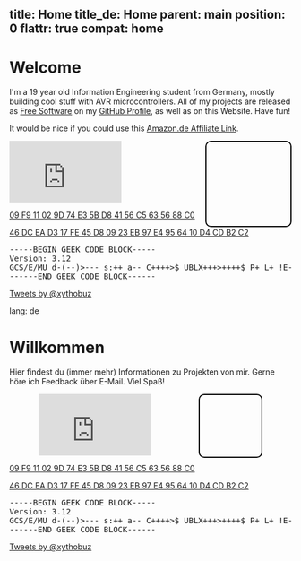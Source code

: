 title: Home
title_de: Home
parent: main
position: 0
flattr: true
compat: home
---

# Welcome

I'm a 19 year old Information Engineering student from Germany, mostly building cool stuff with AVR microcontrollers.
All of my projects are released as [Free Software][fs] on my [GitHub Profile][gh], as well as on this Website. Have fun!

It would be nice if you could use this [Amazon.de Affiliate Link][ama].

<div style="margin-left: auto; margin-right: auto; margin-top: 1em; margin-bottom: 1em;">
<iframe src="http://githubbadge.appspot.com/badge/xythobuz?a=0" style="border: 0;height: 110px;width: 200px;overflow: hidden;"></iframe>
<div style="width: 150px; height: 150px; float: right; border: 2px, solid, #000000; border-radius: 10px; background-image: url(http://www.gravatar.com/avatar/8d18fec40a74782052fb4c007d212475?s=150)"></div>
</div>

[09 F9 11 02 9D 74 E3 5B D8 41 56 C5 63 56 88 C0][2]

[46 DC EA D3 17 FE 45 D8 09 23 EB 97 E4 95 64 10 D4 CD B2 C2][3]

<pre>
-----BEGIN GEEK CODE BLOCK-----
Version: 3.12
GCS/E/MU d-(--)>--- s:++ a-- C++++>$ UBLX+++>++++$ P+ L+ !E--- W+++ N+ !o K--? !w--- !O M++ !V PS+++ PE-- Y+ PGP++ !t !5 !X !R tv-- b+ DI+ D+ G e h r y?*
------END GEEK CODE BLOCK------
</pre>

<div style="width: 520px; max-width: 100%; margin-left: auto; margin-right: auto;">
<a class="twitter-timeline" data-dnt="true" href="https://twitter.com/xythobuz" data-widget-id="318732638158471170">Tweets by @xythobuz</a>
<script>!function(d,s,id){var js,fjs=d.getElementsByTagName(s)[0],p=/^http:/.test(d.location)?'http':'https';if(!d.getElementById(id)){js=d.createElement(s);js.id=id;js.src=p+"://platform.twitter.com/widgets.js";fjs.parentNode.insertBefore(js,fjs);}}(document,"script","twitter-wjs");</script>
</div>

 [1]: http://www.xythobuz.de/cubehook.php
 [2]: http://en.wikipedia.org/wiki/HD_DVD_encryption_key_controversy
 [3]: http://www.yalelawtech.org/trusted-computing-drm/46-dc-ea-d3-17-fe-45-d8-09-23-eb-97-e4-95-64-10-d4-cd-b2-c2/
 [fs]: http://www.gnu.org/philosophy/free-sw.html
 [gh]: https://github.com/xythobuz
 [ama]: http://www.amazon.de/?_encoding=UTF8&amp;camp=1638&amp;creative=19454&amp;linkCode=ur2&amp;site-redirect=de&amp;tag=xythobuzorg-21

lang: de

# Willkommen

Hier findest du (immer mehr) Informationen zu Projekten von mir. Gerne höre ich Feedback über E-Mail. Viel Spaß!

<div style="width: 400px; height: 110px; margin-left: auto; margin-right: auto; margin-top: 1em; margin-bottom: 1em;">
<iframe src="http://githubbadge.appspot.com/badge/xythobuz?a=0" style="border: 0;height: 110px;width: 200px;overflow: hidden;"></iframe>
<div style="width: 110px; height: 110px; float: right; border: 2px, solid, #000000; border-radius: 10px; background-image: url(http://www.gravatar.com/avatar/8d18fec40a74782052fb4c007d212475?s=110)"></div>
</div>

[09 F9 11 02 9D 74 E3 5B D8 41 56 C5 63 56 88 C0][2]

[46 DC EA D3 17 FE 45 D8 09 23 EB 97 E4 95 64 10 D4 CD B2 C2][3]

<pre>
-----BEGIN GEEK CODE BLOCK-----
Version: 3.12
GCS/E/MU d-(--)>--- s:++ a-- C++++>$ UBLX+++>++++$ P+ L+ !E--- W+++ N+ !o K--? !w--- !O M++ !V PS+++ PE-- Y+ PGP++ !t !5 !X !R tv-- b+ DI+ D+ G e h r y?*
------END GEEK CODE BLOCK------
</pre>

<div style="width: 520px; max-width: 100%; margin-left: auto; margin-right: auto;">
<a class="twitter-timeline" data-dnt="true" href="https://twitter.com/xythobuz" data-widget-id="318732638158471170">Tweets by @xythobuz</a>
<script>!function(d,s,id){var js,fjs=d.getElementsByTagName(s)[0],p=/^http:/.test(d.location)?'http':'https';if(!d.getElementById(id)){js=d.createElement(s);js.id=id;js.src=p+"://platform.twitter.com/widgets.js";fjs.parentNode.insertBefore(js,fjs);}}(document,"script","twitter-wjs");</script>
</div>

 [1]: http://www.xythobuz.de/cubehook.php
 [2]: http://en.wikipedia.org/wiki/HD_DVD_encryption_key_controversy
 [3]: http://www.yalelawtech.org/trusted-computing-drm/46-dc-ea-d3-17-fe-45-d8-09-23-eb-97-e4-95-64-10-d4-cd-b2-c2/
 [fs]: http://www.gnu.org/philosophy/free-sw.html
 [gh]: https://github.com/xythobuz
 [ama]: http://www.amazon.de/?_encoding=UTF8&amp;camp=1638&amp;creative=19454&amp;linkCode=ur2&amp;site-redirect=de&amp;tag=xythobuzorg-21
